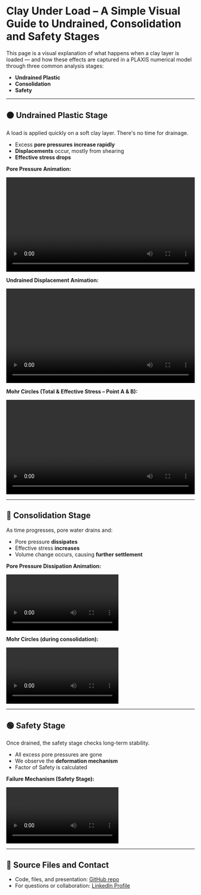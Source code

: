 # Clay Under Load – A Simple Visual Guide to Undrained, Consolidation and Safety Stages

This page is a visual explanation of what happens when a clay layer is loaded — and how these effects are captured in a PLAXIS numerical model through three common analysis stages:

- **Undrained Plastic**
- **Consolidation**
- **Safety**

---

## 🟠 Undrained Plastic Stage

A load is applied quickly on a soft clay layer. There's no time for drainage.

- Excess **pore pressures increase rapidly**
- **Displacements** occur, mostly from shearing
- **Effective stress drops**

**Pore Pressure Animation:**

<div style="max-width: 800px; margin: 0 auto;">
  <video controls width="100%">
    <source src="assets/LoadEng.mp4" type="video/mp4">
    Your browser does not support the video tag.
  </video>
</div>


**Undrained Displacement Animation:**

<video controls style="width: 100%; max-width: 800px; display: block; margin: 0 auto;">
  <source src="assets/LoadMC_1_Eng.mp4" type="video/mp4">
</video>

**Mohr Circles (Total & Effective Stress – Point A & B):**

<video controls style="width: 100%; max-width: 800px; display: block; margin: 0 auto;">
  <source src="assets/LoadMC_2_Eng.mp4" type="video/mp4">
</video>

---

## 🔵 Consolidation Stage

As time progresses, pore water drains and:

- Pore pressure **dissipates**
- Effective stress **increases**
- Volume change occurs, causing **further settlement**

**Pore Pressure Dissipation Animation:**

<video controls>
  <source src="assets/Cons2_Eng.mp4" type="video/mp4">
</video>

**Mohr Circles (during consolidation):**

<video controls>
  <source src="assets/Cons_MC_1_Eng.mp4" type="video/mp4">
</video>

---

## 🟢 Safety Stage

Once drained, the safety stage checks long-term stability.

- All excess pore pressures are gone
- We observe the **deformation mechanism**
- Factor of Safety is calculated

**Failure Mechanism (Safety Stage):**

<video controls>
  <source src="assets/SSR.mp4" type="video/mp4">
</video>

---

## 🔗 Source Files and Contact

- Code, files, and presentation: [GitHub repo](https://github.com/tuusuario/clay-staged-plaxis)
- For questions or collaboration: [LinkedIn Profile](https://linkedin.com/in/tuusuario)
